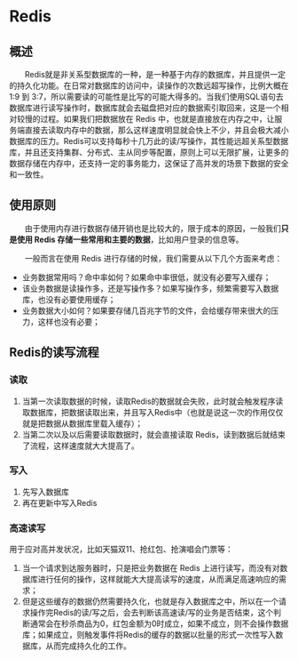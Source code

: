<!--
 * @Author: your name
 * @Date: 2020-05-25 13:25:42
 * @LastEditTime: 2020-05-25 13:42:08
 * @LastEditors: Please set LastEditors
 * @Description: In User Settings Edit
 * @FilePath: \undefinedc:\Users\conan\Desktop\LongTime\StupidBirdFliesFirst\DataBase\Redis.md
--> 
# Redis
## 概述 
&emsp;&emsp;Redis就是非关系型数据库的一种，是一种基于内存的数据库，并且提供一定的持久化功能。在日常对数据库的访问中，读操作的次数远超写操作，比例大概在 1:9 到 3:7，所以需要读的可能性是比写的可能大得多的。当我们使用SQL语句去数据库进行读写操作时，数据库就会去磁盘把对应的数据索引取回来，这是一个相对较慢的过程。如果我们把数据放在 Redis 中，也就是直接放在内存之中，让服务端直接去读取内存中的数据，那么这样速度明显就会快上不少，并且会极大减小数据库的压力。Redis可以支持每秒十几万此的读/写操作，其性能远超关系型数据库，并且还支持集群、分布式、主从同步等配置，原则上可以无限扩展，让更多的数据存储在内存中，还支持一定的事务能力，这保证了高并发的场景下数据的安全和一致性。

## 使用原则
&emsp;&emsp;由于使用内存进行数据存储开销也是比较大的，限于成本的原因，一般我们**只是使用 Redis 存储一些常用和主要的数据**，比如用户登录的信息等。

&emsp;&emsp;一般而言在使用 Redis 进行存储的时候，我们需要从以下几个方面来考虑：
- 业务数据常用吗？命中率如何？如果命中率很低，就没有必要写入缓存；
- 该业务数据是读操作多，还是写操作多？如果写操作多，频繁需要写入数据库，也没有必要使用缓存；
- 业务数据大小如何？如果要存储几百兆字节的文件，会给缓存带来很大的压力，这样也没有必要；

## Redis的读写流程
### 读取
1. 当第一次读取数据的时候，读取Redis的数据就会失败，此时就会触发程序读取数据库，把数据读取出来，并且写入Redis中（也就是说这一次的作用仅仅就是把数据从数据库里载入缓存）；
2. 当第二次以及以后需要读取数据时，就会直接读取 Redis，读到数据后就结束了流程，这样速度就大大提高了。

### 写入
1. 先写入数据库
2. 再在更新中写入Redis

### 高速读写
用于应对高并发状况，比如天猫双11、抢红包、抢演唱会门票等：
1. 当一个请求到达服务器时，只是把业务数据在 Redis 上进行读写，而没有对数据库进行任何的操作，这样就能大大提高读写的速度，从而满足高速响应的需求；
2. 但是这些缓存的数据仍然需要持久化，也就是存入数据库之中，所以在一个请求操作完Redis的读/写之后，会去判断该高速读/写的业务是否结束，这个判断通常会在秒杀商品为0，红包金额为0时成立，如果不成立，则不会操作数据库；如果成立，则触发事件将Redis的缓存的数据以批量的形式一次性写入数据库，从而完成持久化的工作。